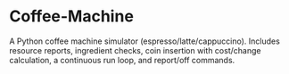 # Coffee-Machine
A Python coffee machine simulator (espresso/latte/cappuccino). Includes resource reports, ingredient checks, coin insertion with cost/change calculation, a continuous run loop, and report/off commands.
